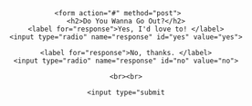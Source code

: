<!DOCTYPE html>
<html lang="en">
<head>
    <meta charset="UTF-8">
    <meta name="viewport" content="width=device-width, initial-scale=1.0">
    <title>Do You Wanna Go Out?</title>
    <style>
        body {
            font-family: Arial, sans-serif;
            text-align: center;
            margin: 50px;
        }
        form {
            display: inline-block;
            padding: 20px;
            border: 1px solid #ccc;
            border-radius: 5px;
            background-color: #f9f9f9;
        }
    </style>
</head>
<body>

    <form action="#" method="post">
        <h2>Do You Wanna Go Out?</h2>
        <label for="response">Yes, I'd love to! </label>
        <input type="radio" name="response" id="yes" value="yes">

        <label for="response">No, thanks. </label>
        <input type="radio" name="response" id="no" value="no">

        <br><br>

        <input type="submit

